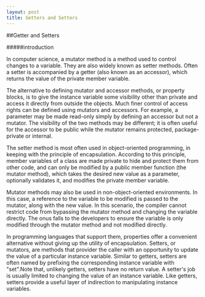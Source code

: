 ```yaml
---
layout: post
title: Getters and Setters
---
```


##Getter and Setters

#####introduction

In computer science, a mutator method is a method used to control changes to a variable. They are also widely known as setter methods. Often a setter is accompanied by a getter (also known as an accessor), which returns the value of the private member variable.

The alternative to defining mutator and accessor methods, or property blocks, is to give the instance variable some visibility other than private and access it directly from outside the objects. Much finer control of access rights can be defined using mutators and accessors. For example, a parameter may be made read-only simply by defining an accessor but not a mutator. The visibility of the two methods may be different; it is often useful for the accessor to be public while the mutator remains protected, package-private or internal.

The setter method is most often used in object-oriented programming, in keeping with the principle of encapsulation. According to this principle, member variables of a class are made private to hide and protect them from other code, and can only be modified by a public member function (the mutator method), which takes the desired new value as a parameter, optionally validates it, and modifies the private member variable.

Mutator methods may also be used in non-object-oriented environments. In this case, a reference to the variable to be modified is passed to the mutator, along with the new value. In this scenario, the compiler cannot restrict code from bypassing the mutator method and changing the variable directly. The onus falls to the developers to ensure the variable is only modified through the mutator method and not modified directly.

In programming languages that support them, properties offer a convenient alternative without giving up the utility of encapsulation.
Setters, or mutators, are methods that provider the caller with an opportunity to update the value of a particular instance variable. Similar to getters, setters are often named by prefixing the corresponding instance variable with "set".Note that, unlikely getters, setters have no return value. A setter's job is usually limited to changing the value of an instance variable. Like getters, setters provide a useful layer of indirection to manipulating instance variables.



